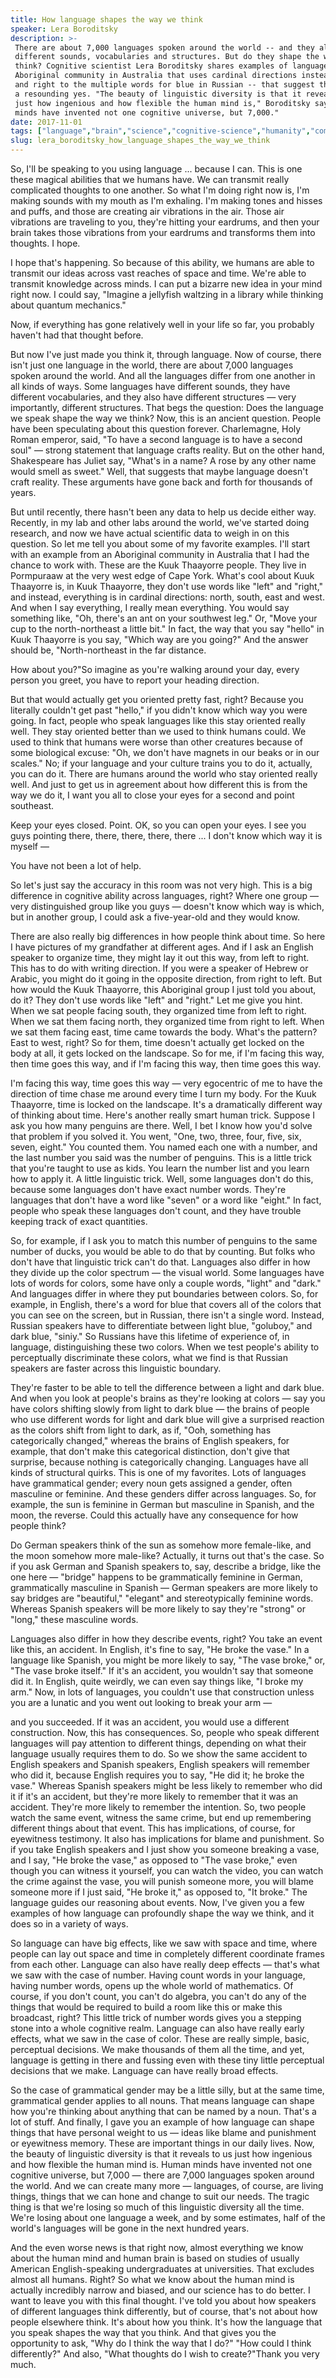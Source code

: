```yaml
---
title: How language shapes the way we think
speaker: Lera Boroditsky
description: >-
 There are about 7,000 languages spoken around the world -- and they all have
 different sounds, vocabularies and structures. But do they shape the way we
 think? Cognitive scientist Lera Boroditsky shares examples of language -- from an
 Aboriginal community in Australia that uses cardinal directions instead of left
 and right to the multiple words for blue in Russian -- that suggest the answer is
 a resounding yes. "The beauty of linguistic diversity is that it reveals to us
 just how ingenious and how flexible the human mind is," Boroditsky says. "Human
 minds have invented not one cognitive universe, but 7,000."
date: 2017-11-01
tags: ["language","brain","science","cognitive-science","humanity","communication","sound"]
slug: lera_boroditsky_how_language_shapes_the_way_we_think
---
```


So, I'll be speaking to you using language ... because I can. This is one these magical
abilities that we humans have. We can transmit really complicated thoughts to one another.
So what I'm doing right now is, I'm making sounds with my mouth as I'm exhaling. I'm
making tones and hisses and puffs, and those are creating air vibrations in the air. Those
air vibrations are traveling to you, they're hitting your eardrums, and then your brain
takes those vibrations from your eardrums and transforms them into thoughts. I
hope.

I hope that's happening. So because of this ability, we humans are able to transmit our
ideas across vast reaches of space and time. We're able to transmit knowledge across
minds. I can put a bizarre new idea in your mind right now. I could say, "Imagine a
jellyfish waltzing in a library while thinking about quantum mechanics."

Now, if everything has gone relatively well in your life so far, you probably haven't had
that thought before.

But now I've just made you think it, through language. Now of course, there isn't just one
language in the world, there are about 7,000 languages spoken around the world. And all
the languages differ from one another in all kinds of ways. Some languages have different
sounds, they have different vocabularies, and they also have different structures — very
importantly, different structures. That begs the question: Does the language we speak
shape the way we think? Now, this is an ancient question. People have been speculating
about this question forever. Charlemagne, Holy Roman emperor, said, "To have a second
language is to have a second soul" — strong statement that language crafts reality. But on
the other hand, Shakespeare has Juliet say, "What's in a name? A rose by any other name
would smell as sweet." Well, that suggests that maybe language doesn't craft reality. These
arguments have gone back and forth for thousands of years.

But until recently, there hasn't been any data to help us decide either way. Recently, in
my lab and other labs around the world, we've started doing research, and now we have
actual scientific data to weigh in on this question. So let me tell you about some of my
favorite examples. I'll start with an example from an Aboriginal community in Australia
that I had the chance to work with. These are the Kuuk Thaayorre people. They live in
Pormpuraaw at the very west edge of Cape York. What's cool about Kuuk Thaayorre is, in
Kuuk Thaayorre, they don't use words like "left" and "right," and instead, everything is
in cardinal directions: north, south, east and west. And when I say everything, I really
mean everything. You would say something like, "Oh, there's an ant on your southwest leg."
Or, "Move your cup to the north-northeast a little bit." In fact, the way that you say
"hello" in Kuuk Thaayorre is you say, "Which way are you going?" And the answer should be,
"North-northeast in the far distance.

How about you?"So imagine as you're walking around your day, every person you greet, you
have to report your heading direction.

But that would actually get you oriented pretty fast, right? Because you literally
couldn't get past "hello," if you didn't know which way you were going. In fact, people
who speak languages like this stay oriented really well. They stay oriented better than we
used to think humans could. We used to think that humans were worse than other creatures
because of some biological excuse: "Oh, we don't have magnets in our beaks or in our
scales." No; if your language and your culture trains you to do it, actually, you can do
it. There are humans around the world who stay oriented really well. And just to get us in
agreement about how different this is from the way we do it, I want you all to close your
eyes for a second and point southeast.

Keep your eyes closed. Point. OK, so you can open your eyes. I see you guys pointing
there, there, there, there, there ... I don't know which way it is myself
—

You have not been a lot of help.

So let's just say the accuracy in this room was not very high. This is a big difference in
cognitive ability across languages, right? Where one group — very distinguished group like
you guys — doesn't know which way is which, but in another group, I could ask a
five-year-old and they would know.

There are also really big differences in how people think about time. So here I have
pictures of my grandfather at different ages. And if I ask an English speaker to organize
time, they might lay it out this way, from left to right. This has to do with writing
direction. If you were a speaker of Hebrew or Arabic, you might do it going in the
opposite direction, from right to left. But how would the Kuuk Thaayorre, this Aboriginal
group I just told you about, do it? They don't use words like "left" and "right." Let me
give you hint. When we sat people facing south, they organized time from left to right.
When we sat them facing north, they organized time from right to left. When we sat them
facing east, time came towards the body. What's the pattern? East to west, right? So for
them, time doesn't actually get locked on the body at all, it gets locked on the
landscape. So for me, if I'm facing this way, then time goes this way, and if I'm facing
this way, then time goes this way.

I'm facing this way, time goes this way — very egocentric of me to have the direction of
time chase me around every time I turn my body. For the Kuuk Thaayorre, time is locked on
the landscape. It's a dramatically different way of thinking about time. Here's another
really smart human trick. Suppose I ask you how many penguins are there. Well, I bet I
know how you'd solve that problem if you solved it. You went, "One, two, three, four,
five, six, seven, eight." You counted them. You named each one with a number, and the last
number you said was the number of penguins. This is a little trick that you're taught to
use as kids. You learn the number list and you learn how to apply it. A little linguistic
trick. Well, some languages don't do this, because some languages don't have exact number
words. They're languages that don't have a word like "seven" or a word like "eight." In
fact, people who speak these languages don't count, and they have trouble keeping track of
exact quantities.

So, for example, if I ask you to match this number of penguins to the same number of
ducks, you would be able to do that by counting. But folks who don't have that linguistic
trick can't do that. Languages also differ in how they divide up the color spectrum — the
visual world. Some languages have lots of words for colors, some have only a couple words,
"light" and "dark." And languages differ in where they put boundaries between colors. So,
for example, in English, there's a word for blue that covers all of the colors that you
can see on the screen, but in Russian, there isn't a single word. Instead, Russian
speakers have to differentiate between light blue, "goluboy," and dark blue, "siniy." So
Russians have this lifetime of experience of, in language, distinguishing these two
colors. When we test people's ability to perceptually discriminate these colors, what we
find is that Russian speakers are faster across this linguistic boundary.

They're faster to be able to tell the difference between a light and dark blue. And when
you look at people's brains as they're looking at colors — say you have colors shifting
slowly from light to dark blue — the brains of people who use different words for light
and dark blue will give a surprised reaction as the colors shift from light to dark, as
if, "Ooh, something has categorically changed," whereas the brains of English speakers,
for example, that don't make this categorical distinction, don't give that surprise,
because nothing is categorically changing. Languages have all kinds of structural quirks.
This is one of my favorites. Lots of languages have grammatical gender; every noun gets
assigned a gender, often masculine or feminine. And these genders differ across languages.
So, for example, the sun is feminine in German but masculine in Spanish, and the moon, the
reverse. Could this actually have any consequence for how people think?

Do German speakers think of the sun as somehow more female-like, and the moon somehow more
male-like? Actually, it turns out that's the case. So if you ask German and Spanish
speakers to, say, describe a bridge, like the one here — "bridge" happens to be
grammatically feminine in German, grammatically masculine in Spanish — German speakers are
more likely to say bridges are "beautiful," "elegant" and stereotypically feminine words.
Whereas Spanish speakers will be more likely to say they're "strong" or "long," these
masculine words.

Languages also differ in how they describe events, right? You take an event like this, an
accident. In English, it's fine to say, "He broke the vase." In a language like Spanish,
you might be more likely to say, "The vase broke," or, "The vase broke itself." If it's an
accident, you wouldn't say that someone did it. In English, quite weirdly, we can even say
things like, "I broke my arm." Now, in lots of languages, you couldn't use that
construction unless you are a lunatic and you went out looking to break your arm —

and you succeeded. If it was an accident, you would use a different construction. Now, this
has consequences. So, people who speak different languages will pay attention to different
things, depending on what their language usually requires them to do. So we show the same
accident to English speakers and Spanish speakers, English speakers will remember who did
it, because English requires you to say, "He did it; he broke the vase." Whereas Spanish
speakers might be less likely to remember who did it if it's an accident, but they're more
likely to remember that it was an accident. They're more likely to remember the intention.
So, two people watch the same event, witness the same crime, but end up remembering
different things about that event. This has implications, of course, for eyewitness
testimony. It also has implications for blame and punishment. So if you take English
speakers and I just show you someone breaking a vase, and I say, "He broke the vase," as
opposed to "The vase broke," even though you can witness it yourself, you can watch the
video, you can watch the crime against the vase, you will punish someone more, you will
blame someone more if I just said, "He broke it," as opposed to, "It broke." The language
guides our reasoning about events. Now, I've given you a few examples of how language can
profoundly shape the way we think, and it does so in a variety of ways.

So language can have big effects, like we saw with space and time, where people can lay
out space and time in completely different coordinate frames from each other. Language can
also have really deep effects — that's what we saw with the case of number. Having count
words in your language, having number words, opens up the whole world of mathematics. Of
course, if you don't count, you can't do algebra, you can't do any of the things that
would be required to build a room like this or make this broadcast, right? This little
trick of number words gives you a stepping stone into a whole cognitive realm. Language can
also have really early effects, what we saw in the case of color. These are really simple,
basic, perceptual decisions. We make thousands of them all the time, and yet, language is
getting in there and fussing even with these tiny little perceptual decisions that we
make. Language can have really broad effects.

So the case of grammatical gender may be a little silly, but at the same time, grammatical
gender applies to all nouns. That means language can shape how you're thinking about
anything that can be named by a noun. That's a lot of stuff. And finally, I gave you an
example of how language can shape things that have personal weight to us — ideas like
blame and punishment or eyewitness memory. These are important things in our daily
lives. Now, the beauty of linguistic diversity is that it reveals to us just how ingenious
and how flexible the human mind is. Human minds have invented not one cognitive universe,
but 7,000 — there are 7,000 languages spoken around the world. And we can create many more
— languages, of course, are living things, things that we can hone and change to suit our
needs. The tragic thing is that we're losing so much of this linguistic diversity all the
time. We're losing about one language a week, and by some estimates, half of the world's
languages will be gone in the next hundred years.

And the even worse news is that right now, almost everything we know about the human mind
and human brain is based on studies of usually American English-speaking undergraduates at
universities. That excludes almost all humans. Right? So what we know about the human mind
is actually incredibly narrow and biased, and our science has to do better. I want to leave
you with this final thought. I've told you about how speakers of different languages think
differently, but of course, that's not about how people elsewhere think. It's about how
you think. It's how the language that you speak shapes the way that you think. And that
gives you the opportunity to ask, "Why do I think the way that I do?" "How could I think
differently?" And also, "What thoughts do I wish to create?"Thank you very
much.

<!--
ad_duration=3.33
event="TEDWomen 2017"
external_start_time=0
has_talk_citation=1
intro_duration=11.82
is_subtitle_required="False"
is_talk_featured="True"
language="en"
language_swap="False"
native_language="en"
number_of_related_talks=6
number_of_speakers=1
number_of_subtitled_videos=35
number_of_tags=7
number_of_talk_download_languages=36
number_of_talk_more_resources=1
number_of_talk_recommendations=1
number_of_talks_take_actions=1
post_ad_duration=0.83
published_timestamp="2018-04-11 15:54:02"
recording_date="2017-11-01"
speaker_description="Cognitive scientist"
speaker_is_published=1
speaker_name="Lera Boroditsky"
talk_name="How language shapes the way we think"
talk_recommendations_blurb="More resources curated by Lera Boroditsky"
talks_tags=["language","brain","science","cognitive-science","humanity","communication","sound"]
url_audio="https://download.ted.com/talks/LeraBoroditsky_2017W.mp3?apikey=acme-roadrunner"
url_photo_speaker="https://pe.tedcdn.com/images/ted/25fbe35981e20a0cda1104eac0ad24bf68057d4e_254x191.jpg"
url_photo_talk="https://s3.amazonaws.com/talkstar-photos/uploads/7adc2250-de27-4116-b4ea-6fb4637ca98a/LeraBoroditsky_2017W-embed.jpg"
url_webpage="https://www.ted.com/talks/lera_boroditsky_how_language_shapes_the_way_we_think"
video_type_name="TED Stage Talk"
-->